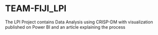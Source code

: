 # TEAM-FIJI_LPI
The LPI Project contains Data Analysis using CRISP-DM with visualization published on Power BI and an article explaining the process
